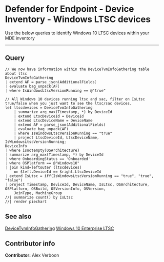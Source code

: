 # Defender for Endpoint - Device Inventory - Windows LTSC devices

Use the below queries to identify Windows 10 LTSC devices within your MDE inventory

---

## Query

```Kusto
// We now have information within the DeviceTvmInfoGathering table about ltsc
DeviceTvmInfoGathering
| extend AF = parse_json(AdditionalFields)
| evaluate bag_unpack(AF)
| where IsWindowsLtscVersionRunning == @"true"
```

```Kusto
// All Windows 10 devices running ltsc and sac, filter on IsLtsc true/false when you just want to see the ltsc/sac devices. 
let ltscdevices = DeviceTvmInfoGathering
    | summarize arg_max(Timestamp, *) by DeviceId
    | extend LtscDeviceId = DeviceId
    | extend LtscDeviceName = DeviceName
    | extend AF = parse_json(AdditionalFields)
    | evaluate bag_unpack(AF)
    | where IsWindowsLtscVersionRunning == "true"
    | project LtscDeviceId, LtscDeviceName, IsWindowsLtscVersionRunning;
DeviceInfo
| where isnotempty(OSArchitecture)
| summarize arg_max(Timestamp, *) by DeviceId
| where OnboardingStatus == 'Onboarded'
| where OSPlatform == @"Windows10"
| join kind=leftouter (ltscdevices)
    on $left.DeviceId == $right.LtscDeviceId
| extend IsLtsc = iff(IsWindowsLtscVersionRunning == "true", "true", "false")
| project Timestamp, DeviceId, DeviceName, IsLtsc, OSArchitecture, OSPlatform, OSBuild, OSVersionInfo, OSVersion,
    JoinType, MachineGroup
//| summarize count() by IsLtsc
//| render piechart 
```


## See also

[DeviceTvmInfoGathering](https://learn.microsoft.com/en-us/microsoft-365/security/defender/advanced-hunting-devicetvminfogathering-table?view=o365-worldwide)
[Windows 10 Enterprise LTSC](https://learn.microsoft.com/en-us/windows/whats-new/ltsc/)

## Contributor info

**Contributor:** Alex Verboon


